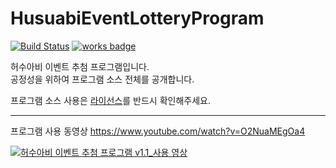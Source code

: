 # HusuabiEventLotteryProgram
[![Build Status](https://travis-ci.org/horyu1234/HusuabiEventLotteryProgram.svg?branch=master)](https://travis-ci.org/horyu1234/HusuabiEventLotteryProgram)
[![works badge](https://cdn.rawgit.com/nikku/works-on-my-machine/v0.2.0/badge.svg)](https://github.com/nikku/works-on-my-machine)

허수아비 이벤트 추첨 프로그램입니다.  
공정성을 위하여 프로그램 소스 전체를 공개합니다.  

프로그램 소스 사용은 [라이선스](https://github.com/horyu1234/HusuabiEventLotteryProgram/blob/master/LICENSE.md)를 반드시 확인해주세요.

---

프로그램 사용 동영상
https://www.youtube.com/watch?v=O2NuaMEgOa4

[![허수아비 이벤트 추첨 프로그램 v1.1_사용 영상](https://img.youtube.com/vi/O2NuaMEgOa4/0.jpg)](https://www.youtube.com/watch?v=O2NuaMEgOa4)
